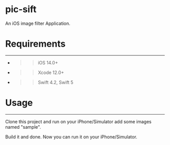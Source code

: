 # pic-sift

An iOS image filter Application. 

# Requirements
--------------

- >> iOS 14.0+
- >> Xcode 12.0+
- >> Swift 4.2, Swift 5

# Usage
-------

Clone this project and run on your iPhone/Simulator add some images named "sample".

Build it and done. Now you can run it on your iPhone/Simulator.
